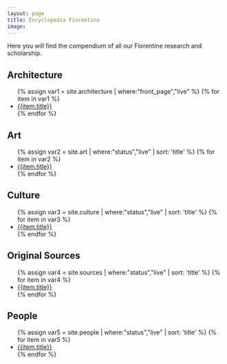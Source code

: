 ```yaml
---
layout: page
title: Encyclopedia Fiorentina
image:
---
```


Here you will find the compendium of all our Florentine research and scholarship.


<div class="row encyclopedia">
<article>
<h2><span class="icon fa-university"></span> Architecture</h2>
<ul>
{% assign var1 = site.architecture | where:"front_page","live"  %}
{% for item in var1 %}
  <li><a href="{{ item.url | absolute_url }}">{{item.title}}</a></li>
{% endfor %}
</ul>
</article>



<article>
<h2><span class="icon fa-paint-brush"></span> Art</h2>
<ul>
{% assign var2 = site.art | where:"status","live" | sort: 'title' %}
{% for item in var2 %}
  <li><a href="{{ item.url | absolute_url }}">{{item.title}}</a></li>
{% endfor %}
</ul>
</article>
</div>


<div class="row encyclopedia">
<article>
<h2><span class="icon fa-balance-scale"></span> Culture</h2>
<ul>
{% assign var3 = site.culture | where:"status","live" | sort: 'title' %}
{% for item in var3 %}
  <li><a href="{{ item.url | absolute_url }}">{{item.title}}</a></li>
{% endfor %}
</ul>
</article>


<article>
  <h2><span class="icon fa-file-text"></span> Original Sources</h2>
  <ul>
  {% assign var4 = site.sources | where:"status","live" | sort: 'title' %}
    {% for item in var4 %}
        <li><a href="{{ item.url | absolute_url }}">{{item.title}}</a></li>      
    {% endfor %}
  </ul>
</article>

</div>


<div class="row encyclopedia">


<article>
<h2><span class="icon fa-users"></span> People</h2>
<ul>
{% assign var5 = site.people | where:"status","live" | sort: 'title' %}
{% for item in var5 %}
  <li><a href="{{ item.url | absolute_url }}">{{item.title}}</a></li>
{% endfor %}
</ul>
</article>



</div>